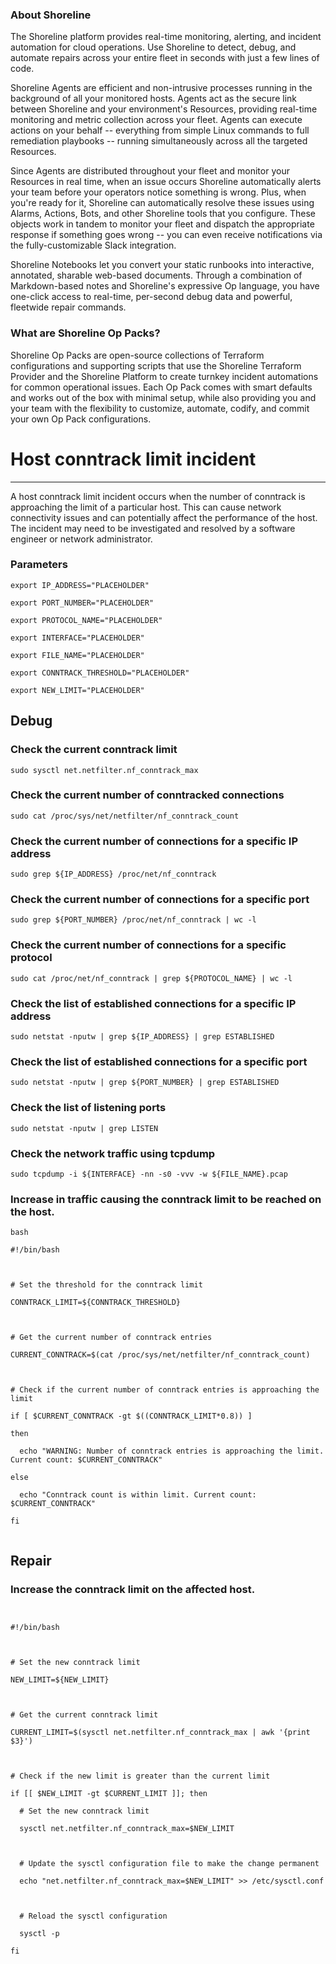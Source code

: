 
### About Shoreline
The Shoreline platform provides real-time monitoring, alerting, and incident automation for cloud operations. Use Shoreline to detect, debug, and automate repairs across your entire fleet in seconds with just a few lines of code.

Shoreline Agents are efficient and non-intrusive processes running in the background of all your monitored hosts. Agents act as the secure link between Shoreline and your environment's Resources, providing real-time monitoring and metric collection across your fleet. Agents can execute actions on your behalf -- everything from simple Linux commands to full remediation playbooks -- running simultaneously across all the targeted Resources.

Since Agents are distributed throughout your fleet and monitor your Resources in real time, when an issue occurs Shoreline automatically alerts your team before your operators notice something is wrong. Plus, when you're ready for it, Shoreline can automatically resolve these issues using Alarms, Actions, Bots, and other Shoreline tools that you configure. These objects work in tandem to monitor your fleet and dispatch the appropriate response if something goes wrong -- you can even receive notifications via the fully-customizable Slack integration.

Shoreline Notebooks let you convert your static runbooks into interactive, annotated, sharable web-based documents. Through a combination of Markdown-based notes and Shoreline's expressive Op language, you have one-click access to real-time, per-second debug data and powerful, fleetwide repair commands.

### What are Shoreline Op Packs?
Shoreline Op Packs are open-source collections of Terraform configurations and supporting scripts that use the Shoreline Terraform Provider and the Shoreline Platform to create turnkey incident automations for common operational issues. Each Op Pack comes with smart defaults and works out of the box with minimal setup, while also providing you and your team with the flexibility to customize, automate, codify, and commit your own Op Pack configurations.

# Host conntrack limit incident
---

A host conntrack limit incident occurs when the number of conntrack is approaching the limit of a particular host. This can cause network connectivity issues and can potentially affect the performance of the host. The incident may need to be investigated and resolved by a software engineer or network administrator.

### Parameters
```shell
export IP_ADDRESS="PLACEHOLDER"

export PORT_NUMBER="PLACEHOLDER"

export PROTOCOL_NAME="PLACEHOLDER"

export INTERFACE="PLACEHOLDER"

export FILE_NAME="PLACEHOLDER"

export CONNTRACK_THRESHOLD="PLACEHOLDER"

export NEW_LIMIT="PLACEHOLDER"
```

## Debug

### Check the current conntrack limit
```shell
sudo sysctl net.netfilter.nf_conntrack_max
```

### Check the current number of conntracked connections
```shell
sudo cat /proc/sys/net/netfilter/nf_conntrack_count
```

### Check the current number of connections for a specific IP address
```shell
sudo grep ${IP_ADDRESS} /proc/net/nf_conntrack
```

### Check the current number of connections for a specific port
```shell
sudo grep ${PORT_NUMBER} /proc/net/nf_conntrack | wc -l
```

### Check the current number of connections for a specific protocol
```shell
sudo cat /proc/net/nf_conntrack | grep ${PROTOCOL_NAME} | wc -l
```

### Check the list of established connections for a specific IP address
```shell
sudo netstat -nputw | grep ${IP_ADDRESS} | grep ESTABLISHED
```

### Check the list of established connections for a specific port
```shell
sudo netstat -nputw | grep ${PORT_NUMBER} | grep ESTABLISHED
```

### Check the list of listening ports
```shell
sudo netstat -nputw | grep LISTEN
```

### Check the network traffic using tcpdump
```shell
sudo tcpdump -i ${INTERFACE} -nn -s0 -vvv -w ${FILE_NAME}.pcap
```

### Increase in traffic causing the conntrack limit to be reached on the host.
```shell
bash

#!/bin/bash



# Set the threshold for the conntrack limit

CONNTRACK_LIMIT=${CONNTRACK_THRESHOLD}



# Get the current number of conntrack entries

CURRENT_CONNTRACK=$(cat /proc/sys/net/netfilter/nf_conntrack_count)



# Check if the current number of conntrack entries is approaching the limit

if [ $CURRENT_CONNTRACK -gt $((CONNTRACK_LIMIT*0.8)) ]

then

  echo "WARNING: Number of conntrack entries is approaching the limit. Current count: $CURRENT_CONNTRACK"

else

  echo "Conntrack count is within limit. Current count: $CURRENT_CONNTRACK"

fi


```

## Repair

### Increase the conntrack limit on the affected host.
```shell


#!/bin/bash



# Set the new conntrack limit

NEW_LIMIT=${NEW_LIMIT}



# Get the current conntrack limit

CURRENT_LIMIT=$(sysctl net.netfilter.nf_conntrack_max | awk '{print $3}')



# Check if the new limit is greater than the current limit

if [[ $NEW_LIMIT -gt $CURRENT_LIMIT ]]; then

  # Set the new conntrack limit

  sysctl net.netfilter.nf_conntrack_max=$NEW_LIMIT



  # Update the sysctl configuration file to make the change permanent

  echo "net.netfilter.nf_conntrack_max=$NEW_LIMIT" >> /etc/sysctl.conf



  # Reload the sysctl configuration

  sysctl -p

fi


```
